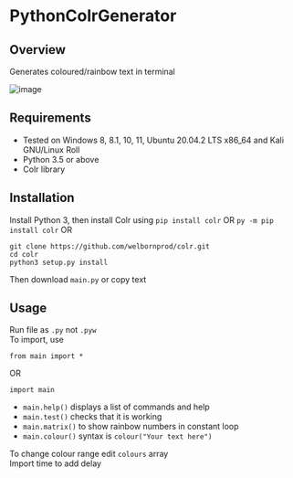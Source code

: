# PythonColrGenerator
## Overview
Generates coloured/rainbow text in terminal    
     
![image](https://user-images.githubusercontent.com/79756011/209720507-28d003b4-0e53-4ff6-9f0f-06bae2c0357d.png)
## Requirements
- Tested on Windows 8, 8.1, 10, 11, Ubuntu 20.04.2 LTS x86_64 and Kali GNU/Linux Roll
- Python 3.5 or above
- Colr library 
## Installation
Install Python 3, then
install Colr using
`pip install colr` OR
`py -m pip install colr` OR
```
git clone https://github.com/welbornprod/colr.git
cd colr
python3 setup.py install
```
Then download `main.py` or copy text
## Usage
Run file as `.py` not `.pyw`  
To import, use
    
    from main import *
   
OR
    
    import main
    
- `main.help()` displays a list of commands and help    
- `main.test()` checks that it is working    
- `main.matrix()` to show rainbow numbers in constant loop
- `main.colour()` syntax is `colour("Your text here")`    
         
To change colour range edit `colours` array  
Import time to add delay
